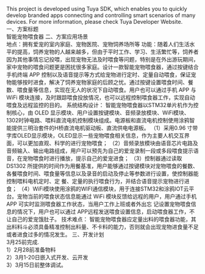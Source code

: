 This project is developed using Tuya SDK, which enables you to quickly develop branded apps connecting and controlling smart scenarios of many devices.
For more information, please check Tuya Developer Website.  
一、方案标题  
    智能宠物喂食器
二、方案应用场景  
    地点：拥有爱宠的室内家庭、宠物医院、宠物饲养场所等 
    功能：随着人们生活水平的提高，饲养宠物的人越来越多，但由于平时工作、学习、生活繁忙等，饲养者因为其他事情忘记投喂，出现宠物无法及时喂食等问题，特别是在外出游玩期间，家中宠物的喂食问题更是困扰很多家庭。设计一款智能宠物喂食器，通过按键结合手机终端 APP 控制以及语音提示等方式给宠物进行定时、定量自动喂食，保证宠物能够按时进食，解决了饲养宠物家庭的后顾之忧。通过按键设置喂食时间、餐数、喂食量等信息，实现在无人的状况下自动喂食。用户也可以通过手机 APP 与 WiFi 模块连接，及时跟踪喂食投放情况，也可以远程控制喂食器工作，实现自动喂食及远程监控的目的。
    系统结构设计：
    智能宠物喂食器以STM32单片机作为控制核心，由 OLED 显示模块、用户设置按键模块、音频录放模块、WiFi模块、1302时钟电路、喂料直流电机控制模块组成。电源板和直流电机控制使用涂鸦智能提供三明治套件的H桥直流电机驱动板、直流供电电源板。
    （1）采用0.96 寸带字库OLED显示模块，OLED显示一些宠物喂食相关信息，作为主要人机交互界面，可以更加直观、科学的进行宠物喂食；
    （2）音频录放模块由语音芯片电路及音频输入、输出电路组成，用户可以预先为自己的爱宠录制一段或多段喂食提示语音，在宠物喂食时进行播放，提示自己的爱宠进食；
    （3）控制器通过读取 DS1302 所提供的时间作为用餐基准，用户能够通过按键模块对宠物喂食的餐数、各餐喂食时间、喂食量等信息以及录音的启动及停止等参数进行设置，使控制器能控制喂料电机定时、定
     餐、定量的执行喂食行为，并结合语音提示宠物进行进食；
    （4）WiFi模块使用涂鸦的WIFI通信模块，用于连接STM32和涂鸦IOT云平台。宠物当前的喂食状态信息能通过 WiFi 模块反馈给远程的用户，用户通过手机 APP 可实时监测喂食器工作状态，当用户工作上班或者外出忘      记设置宠物喂食信息的情况下，用户也可以通过 APP远程发送喂食设置信息，启动喂食器工作，不让自己的爱宠饿肚子。
    技术难点：
        智能宠物喂食器应定量出料的喂食器功能，其出料料斗必须具备精准控制出料量、不卡料的能力，否则就会出现宠物进食量不足或者进食过多的情况发生。
三、开发计划      
    3月25前完成.   
    1）2月28前准备物料  
    2）3月1-20日嵌入式开发、云开发  
    3）3月15日前整体调试。  
     
